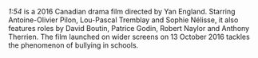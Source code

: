 _1:54_ is a 2016 Canadian drama film directed by Yan England. Starring Antoine-Olivier Pilon, Lou-Pascal Tremblay and Sophie Nélisse, it also features roles by David Boutin, Patrice Godin, Robert Naylor and Anthony Therrien. The film launched on wider screens on 13 October 2016 tackles the phenomenon of bullying in schools.
